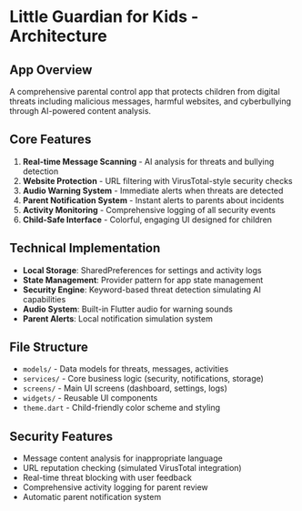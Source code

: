 # Little Guardian for Kids - Architecture

## App Overview
A comprehensive parental control app that protects children from digital threats including malicious messages, harmful websites, and cyberbullying through AI-powered content analysis.

## Core Features
1. **Real-time Message Scanning** - AI analysis for threats and bullying detection
2. **Website Protection** - URL filtering with VirusTotal-style security checks  
3. **Audio Warning System** - Immediate alerts when threats are detected
4. **Parent Notification System** - Instant alerts to parents about incidents
5. **Activity Monitoring** - Comprehensive logging of all security events
6. **Child-Safe Interface** - Colorful, engaging UI designed for children

## Technical Implementation
- **Local Storage**: SharedPreferences for settings and activity logs
- **State Management**: Provider pattern for app state management
- **Security Engine**: Keyword-based threat detection simulating AI capabilities
- **Audio System**: Built-in Flutter audio for warning sounds
- **Parent Alerts**: Local notification simulation system

## File Structure
- `models/` - Data models for threats, messages, activities
- `services/` - Core business logic (security, notifications, storage)
- `screens/` - Main UI screens (dashboard, settings, logs)
- `widgets/` - Reusable UI components
- `theme.dart` - Child-friendly color scheme and styling

## Security Features
- Message content analysis for inappropriate language
- URL reputation checking (simulated VirusTotal integration)
- Real-time threat blocking with user feedback
- Comprehensive activity logging for parent review
- Automatic parent notification system